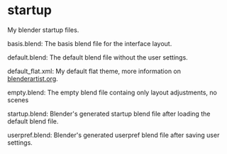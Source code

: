 # startup
My blender startup files.

basis.blend:
The basis blend file for the interface layout.

default.blend:
The default blend file without the user settings.

default_flat.xml:
My default flat theme, more information on <a href="http://blenderartists.org/forum/showthread.php?388861-Theme-Default-Flat">blenderartist.org</a>.

empty.blend:
The empty blend file containg only layout adjustments, no scenes

startup.blend:
Blender's generated startup blend file after loading the default blend file.

userpref.blend:
Blender's generated userpref blend file after saving user settings.
